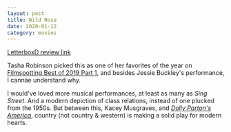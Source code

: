 ```yaml
---
layout: post
title: Wild Rose
date: 2020-01-12
category: movies
---
```

 
[LetterboxD review link](https://letterboxd.com/samarthbhaskar/film/wild-rose-2018/)

Tasha Robinson picked this as one of her favorites of the year on <a href="https://www.filmspotting.net/episodes-archive/2019/12/27/758-pt-1-top-10-films-of-2019">Filmspotting Best of 2019 Part 1</a>, and besides Jessie Buckley's performance, I cannae understand why.

I would've loved more musical performances, at least as many as <em>Sing Street</em>. And a modern depiction of class relations, instead of one plucked from the 1950s. But between this, Kacey Musgraves, and <em><a href="https://www.wnycstudios.org/podcasts/dolly-partons-america">Dolly Parton's America</a></em>, country (not country & western) is making a solid play for modern hearts.